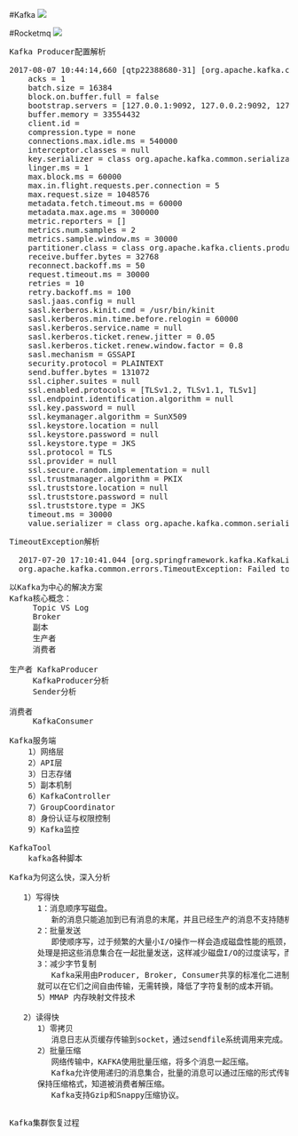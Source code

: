 #Kafka
![](https://i.imgur.com/memfEGu.png)


#Rocketmq
![](https://i.imgur.com/jkQc4Sh.png)

<pre>
Kafka Producer配置解析

2017-08-07 10:44:14,660 [qtp22388680-31] [org.apache.kafka.clients.producer.ProducerConfig] [INFO] - ProducerConfig values: 
	acks = 1
	batch.size = 16384
	block.on.buffer.full = false
	bootstrap.servers = [127.0.0.1:9092, 127.0.0.2:9092, 127.0.0.3:9092]
	buffer.memory = 33554432
	client.id = 
	compression.type = none
	connections.max.idle.ms = 540000
	interceptor.classes = null
	key.serializer = class org.apache.kafka.common.serialization.StringSerializer
	linger.ms = 1
	max.block.ms = 60000
	max.in.flight.requests.per.connection = 5
	max.request.size = 1048576
	metadata.fetch.timeout.ms = 60000
	metadata.max.age.ms = 300000
	metric.reporters = []
	metrics.num.samples = 2
	metrics.sample.window.ms = 30000
	partitioner.class = class org.apache.kafka.clients.producer.internals.DefaultPartitioner
	receive.buffer.bytes = 32768
	reconnect.backoff.ms = 50
	request.timeout.ms = 30000
	retries = 10
	retry.backoff.ms = 100
	sasl.jaas.config = null
	sasl.kerberos.kinit.cmd = /usr/bin/kinit
	sasl.kerberos.min.time.before.relogin = 60000
	sasl.kerberos.service.name = null
	sasl.kerberos.ticket.renew.jitter = 0.05
	sasl.kerberos.ticket.renew.window.factor = 0.8
	sasl.mechanism = GSSAPI
	security.protocol = PLAINTEXT
	send.buffer.bytes = 131072
	ssl.cipher.suites = null
	ssl.enabled.protocols = [TLSv1.2, TLSv1.1, TLSv1]
	ssl.endpoint.identification.algorithm = null
	ssl.key.password = null
	ssl.keymanager.algorithm = SunX509
	ssl.keystore.location = null
	ssl.keystore.password = null
	ssl.keystore.type = JKS
	ssl.protocol = TLS
	ssl.provider = null
	ssl.secure.random.implementation = null
	ssl.trustmanager.algorithm = PKIX
	ssl.truststore.location = null
	ssl.truststore.password = null
	ssl.truststore.type = JKS
	timeout.ms = 30000
	value.serializer = class org.apache.kafka.common.serialization.StringSerializer
</pre>

<pre>
TimeoutException解析

  2017-07-20 17:10:41.044 [org.springframework.kafka.KafkaListenerEndpointContainer#0-0-L-1] ERROR o.s.k.s.LoggingProducerListener -Exception thrown when sending a message with key='null' and payload='{"topic":"media-asset-mzk","id":"ad674850-1bfd-01ba-f8ce-0d1ad56e0b55","body":{"application":"mzk-au...' to topic media-asset-mzk:
  org.apache.kafka.common.errors.TimeoutException: Failed to update metadata after 60000 ms.
</pre>

<pre>
以Kafka为中心的解决方案	
Kafka核心概念：
     Topic VS Log
	 Broker
	 副本
	 生产者
	 消费者

生产者 KafkaProducer
     KafkaProducer分析
     Sender分析	 
	 
消费者 
     KafkaConsumer

Kafka服务端
    1）网络层
    2）API层
    3）日志存储
    5）副本机制
    6）KafkaController
    7）GroupCoordinator
    8）身份认证与权限控制
    9）Kafka监控

KafkaTool
    kafka各种脚本	
</pre>

<pre>
Kafka为何这么快，深入分析

   1）写得快
      1：消息顺序写磁盘。
         新的消息只能追加到已有消息的末尾，并且已经生产的消息不支持随机删除以及随机访问。
      2：批量发送
         即使顺序写，过于频繁的大量小I/O操作一样会造成磁盘性能的瓶颈，所以Kafka在此处的
      处理是把这些消息集合在一起批量发送，这样减少磁盘I/O的过度读写，而不是一次发送单个消息。
      3：减少字节复制
         Kafka采用由Producer, Broker, Consumer共享的标准化二进制消息格式，这样数据块
      就可以在它们之间自由传输，无需转换，降低了字符复制的成本开销。
      5）MMAP 内存映射文件技术

   2）读得快
      1）零拷贝
         消息日志从页缓存传输到socket，通过sendfile系统调用来完成。
      2）批量压缩
         网络传输中，KAFKA使用批量压缩，将多个消息一起压缩。
         Kafka允许使用递归的消息集合，批量的消息可以通过压缩的形式传输并且在日志中也可以
      保持压缩格式，知道被消费者解压缩。
         Kafka支持Gzip和Snappy压缩协议。

</pre>

<pre>
Kafka集群恢复过程
</pre>
